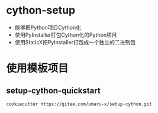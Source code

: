 # cython-setup

* 能够把Python项目Cython化
* 使用PyInstaller打包Cython化的Python项目
* 使用StaticX把PyInstaller打包成一个独立的二进制包

# 使用模板项目

## setup-cython-quickstart

```
cookiecutter https://gitee.com/umaru-x/setup-cython.git
```